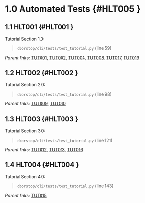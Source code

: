 # 1.0 Automated Tests {#HLT005 }

## 1.1 HLT001 {#HLT001 }

Tutorial Section 1.0:

> `doorstop/cli/tests/test_tutorial.py` (line 59)

*Parent links:* [TUT001](TUT.html#TUT001), [TUT002](TUT.html#TUT002), [TUT004](TUT.html#TUT004), [TUT008](TUT.html#TUT008), [TUT017](TUT.html#TUT017), [TUT019](TUT.html#TUT019)

## 1.2 HLT002 {#HLT002 }

Tutorial Section 2.0:

> `doorstop/cli/tests/test_tutorial.py` (line 98)

*Parent links:* [TUT009](TUT.html#TUT009), [TUT010](TUT.html#TUT010)

## 1.3 HLT003 {#HLT003 }

Tutorial Section 3.0:

> `doorstop/cli/tests/test_tutorial.py` (line 121)

*Parent links:* [TUT012](TUT.html#TUT012), [TUT013](TUT.html#TUT013), [TUT016](TUT.html#TUT016)

## 1.4 HLT004 {#HLT004 }

Tutorial Section 4.0:

> `doorstop/cli/tests/test_tutorial.py` (line 143)

*Parent links:* [TUT015](TUT.html#TUT015)

